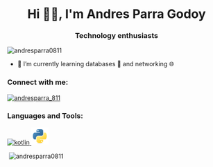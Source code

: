 <h1 align="center">Hi 👨‍💻, I'm Andres Parra Godoy</h1>
<h3 align="center">Technology enthusiasts</h3>

<p align="left"> <img src="https://komarev.com/ghpvc/?username=andresparra0811&label=Profile%20views&color=0e75b6&style=flat" alt="andresparra0811" /> </p>

<p align="left"> <a href="https://github.com/ryo-ma/github-profile-trophy%22%3E<img src="https://github-profile-trophy.vercel.app/?username=andresparra0811" alt="andresparra0811" /></a> </p>

- 🌱 I’m currently learning databases 💾 and networking 🌐

<h3 align="left">Connect with me:</h3>
<p align="left">
<a href="https://instagram.com/andresparra_811" target="blank"><img align="center" src="https://raw.githubusercontent.com/rahuldkjain/github-profile-readme-generator/master/src/images/icons/Social/instagram.svg" alt="andresparra_811" height="30" width="40" /></a>
</p>

<h3 align="left">Languages and Tools:</h3>
<p align="left"> <a href="https://kotlinlang.org/" target="_blank" rel="noreferrer"> <img src="https://www.vectorlogo.zone/logos/kotlinlang/kotlinlang-icon.svg" alt="kotlin" width="40" height="40"/> </a> <a href="https://www.python.org/" target="_blank" rel="noreferrer"> <img src="https://raw.githubusercontent.com/devicons/devicon/master/icons/python/python-original.svg" alt="python" width="40" height="40"/> </a> </p>

<p>&nbsp;<img align="center" src="https://github-readme-stats.vercel.app/api?username=andresparra0811&show_icons=true&locale=en" alt="andresparra0811" /></p>
